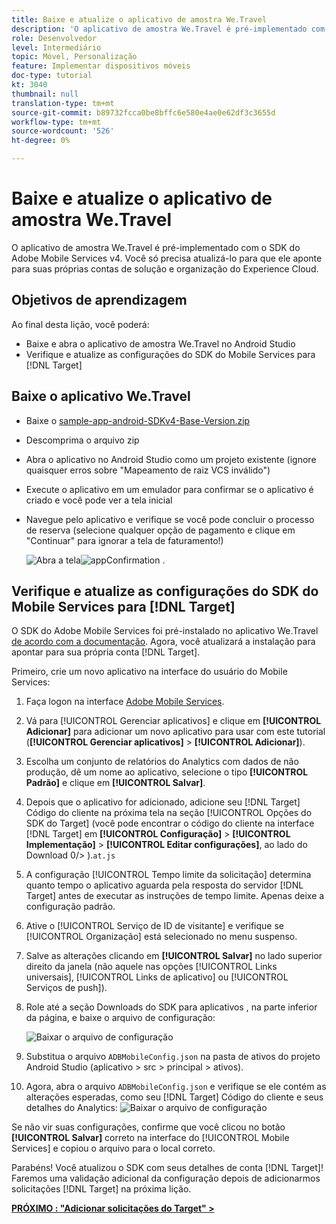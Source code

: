 ```yaml
---
title: Baixe e atualize o aplicativo de amostra We.Travel
description: 'O aplicativo de amostra We.Travel é pré-implementado com o SDK do Adobe Mobile Services v4. Você só precisa atualizá-lo para que ele aponte para suas próprias contas Experience Cloud Org e solução.   '
role: Desenvolvedor
level: Intermediário
topic: Móvel, Personalização
feature: Implementar dispositivos móveis
doc-type: tutorial
kt: 3040
thumbnail: null
translation-type: tm+mt
source-git-commit: b89732fcca0be8bffc6e580e4ae0e62df3c3655d
workflow-type: tm+mt
source-wordcount: '526'
ht-degree: 0%

---
```



# Baixe e atualize o aplicativo de amostra We.Travel

O aplicativo de amostra We.Travel é pré-implementado com o SDK do Adobe Mobile Services v4. Você só precisa atualizá-lo para que ele aponte para suas próprias contas de solução e organização do Experience Cloud.

## Objetivos de aprendizagem

Ao final desta lição, você poderá:

* Baixe e abra o aplicativo de amostra We.Travel no Android Studio
* Verifique e atualize as configurações do SDK do Mobile Services para [!DNL Target]

## Baixe o aplicativo We.Travel

* Baixe o [sample-app-android-SDKv4-Base-Version.zip](assets/sample-app-android-SDKv4-Base-Version.zip)
* Descomprima o arquivo zip
* Abra o aplicativo no Android Studio como um projeto existente (ignore quaisquer erros sobre &quot;Mapeamento de raiz VCS inválido&quot;)
* Execute o aplicativo em um emulador para confirmar se o aplicativo é criado e você pode ver a tela inicial
* Navegue pelo aplicativo e verifique se você pode concluir o processo de reserva (selecione qualquer opção de pagamento e clique em &quot;Continuar&quot; para ignorar a tela de faturamento!)

   ![Abra a tela ](assets/wetravel_homeScreen.png)![appConfirmation .](assets/wetravel_confirmationScreen.png)

## Verifique e atualize as configurações do SDK do Mobile Services para [!DNL Target]

O SDK do Adobe Mobile Services foi pré-instalado no aplicativo We.Travel [de acordo com a documentação](https://docs.adobe.com/content/help/en/mobile-services/android/getting-started-android/requirements.html). Agora, você atualizará a instalação para apontar para sua própria conta [!DNL Target].

Primeiro, crie um novo aplicativo na interface do usuário do Mobile Services:

1. Faça logon na interface [Adobe Mobile Services](https://mobilemarketing.adobe.com).
1. Vá para [!UICONTROL Gerenciar aplicativos] e clique em **[!UICONTROL Adicionar]** para adicionar um novo aplicativo para usar com este tutorial (**[!UICONTROL Gerenciar aplicativos]** > **[!UICONTROL Adicionar]**).
1. Escolha um conjunto de relatórios do Analytics com dados de não produção, dê um nome ao aplicativo, selecione o tipo **[!UICONTROL Padrão]** e clique em **[!UICONTROL Salvar]**.
1. Depois que o aplicativo for adicionado, adicione seu [!DNL Target] Código do cliente na próxima tela na seção [!UICONTROL Opções do SDK do Target] (você pode encontrar o código do cliente na interface [!DNL Target] em **[!UICONTROL Configuração]** > **[!UICONTROL Implementação]** > **[!UICONTROL Editar configurações]**, ao lado do Download 0/> ).`at.js`
1. A configuração [!UICONTROL Tempo limite da solicitação] determina quanto tempo o aplicativo aguarda pela resposta do servidor [!DNL Target] antes de executar as instruções de tempo limite. Apenas deixe a configuração padrão.
1. Ative o [!UICONTROL Serviço de ID de visitante] e verifique se [!UICONTROL Organização] está selecionado no menu suspenso.
1. Salve as alterações clicando em **[!UICONTROL Salvar]** no lado superior direito da janela (não aquele nas opções [!UICONTROL Links universais], [!UICONTROL Links de aplicativo] ou [!UICONTROL Serviços de push]).
1. Role até a seção Downloads do SDK para aplicativos , na parte inferior da página, e baixe o arquivo de configuração:

   ![Baixar o arquivo de configuração](assets/config_file.jpg)

1. Substitua o arquivo `ADBMobileConfig.json` na pasta de ativos do projeto Android Studio (aplicativo > src > principal > ativos).

1. Agora, abra o arquivo `ADBMobileConfig.json` e verifique se ele contém as alterações esperadas, como seu [!DNL Target] Código do cliente e seus detalhes do Analytics:
   ![Baixar o arquivo de configuração](assets/client_code.jpg)

Se não vir suas configurações, confirme que você clicou no botão **[!UICONTROL Salvar]** correto na interface do [!UICONTROL Mobile Services] e copiou o arquivo para o local correto.

Parabéns! Você atualizou o SDK com seus detalhes de conta [!DNL Target]! Faremos uma validação adicional da configuração depois de adicionarmos solicitações [!DNL Target] na próxima lição.

**[PRÓXIMO : &quot;Adicionar solicitações do Target&quot; >](add-requests.md)**
